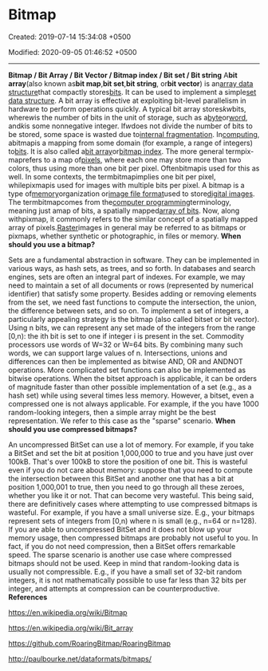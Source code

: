 # Bitmap

Created: 2019-07-14 15:34:08 +0500

Modified: 2020-09-05 01:46:52 +0500

---

**Bitmap / Bit Array / Bit Vector / Bitmap index / Bit set / Bit string**
A**bit array**(also known as**bit map**,**bit set**,**bit string**, or**bit vector**) is an[array data structure](https://en.wikipedia.org/wiki/Array_data_structure)that compactly stores[bits](https://en.wikipedia.org/wiki/Bit). It can be used to implement a simple[set data structure](https://en.wikipedia.org/wiki/Set_data_structure). A bit array is effective at exploiting bit-level parallelism in hardware to perform operations quickly. A typical bit array stores*kw*bits, where*w*is the number of bits in the unit of storage, such as a[byte](https://en.wikipedia.org/wiki/Byte)or[word](https://en.wikipedia.org/wiki/Word_(computer_architecture)), and*k*is some nonnegative integer. If*w*does not divide the number of bits to be stored, some space is wasted due to[internal fragmentation](https://en.wikipedia.org/wiki/Fragmentation_(computing)).
In[computing](https://en.wikipedia.org/wiki/Computing), abitmapis a mapping from some domain (for example, a range of integers) to[bits](https://en.wikipedia.org/wiki/Bit). It is also called a[bit array](https://en.wikipedia.org/wiki/Bit_array)or[bitmap index](https://en.wikipedia.org/wiki/Bitmap_index).
The more general termpix-maprefers to a map of[pixels](https://en.wikipedia.org/wiki/Pixel), where each one may store more than two colors, thus using more than one bit per pixel. Oftenbitmapis used for this as well. In some contexts, the termbitmapimplies one bit per pixel, whilepixmapis used for images with multiple bits per pixel.
A bitmap is a type of[memory](https://en.wikipedia.org/wiki/Computer_storage)organization or[image file format](https://en.wikipedia.org/wiki/Image_file_format)used to store[digital images](https://en.wikipedia.org/wiki/Digital_image). The termbitmapcomes from the[computer programming](https://en.wikipedia.org/wiki/Computer_programming)terminology, meaning just amap of bits, a spatially mapped[array of bits](https://en.wikipedia.org/wiki/Bit_array). Now, along withpixmap, it commonly refers to the similar concept of a spatially mapped array of pixels.[Raster](https://en.wikipedia.org/wiki/Raster_graphics)images in general may be referred to as bitmaps or pixmaps, whether synthetic or photographic, in files or memory.
**When should you use a bitmap?**

Sets are a fundamental abstraction in software. They can be implemented in various ways, as hash sets, as trees, and so forth. In databases and search engines, sets are often an integral part of indexes. For example, we may need to maintain a set of all documents or rows (represented by numerical identifier) that satisfy some property. Besides adding or removing elements from the set, we need fast functions to compute the intersection, the union, the difference between sets, and so on.
To implement a set of integers, a particularly appealing strategy is the bitmap (also called bitset or bit vector). Using n bits, we can represent any set made of the integers from the range [0,n): the ith bit is set to one if integer i is present in the set. Commodity processors use words of W=32 or W=64 bits. By combining many such words, we can support large values of n. Intersections, unions and differences can then be implemented as bitwise AND, OR and ANDNOT operations. More complicated set functions can also be implemented as bitwise operations.
When the bitset approach is applicable, it can be orders of magnitude faster than other possible implementation of a set (e.g., as a hash set) while using several times less memory.
However, a bitset, even a compressed one is not always applicable. For example, if the you have 1000 random-looking integers, then a simple array might be the best representation. We refer to this case as the "sparse" scenario.
**When should you use compressed bitmaps?**

An uncompressed BitSet can use a lot of memory. For example, if you take a BitSet and set the bit at position 1,000,000 to true and you have just over 100kB. That's over 100kB to store the position of one bit. This is wasteful even if you do not care about memory: suppose that you need to compute the intersection between this BitSet and another one that has a bit at position 1,000,001 to true, then you need to go through all these zeroes, whether you like it or not. That can become very wasteful.
This being said, there are definitively cases where attempting to use compressed bitmaps is wasteful. For example, if you have a small universe size. E.g., your bitmaps represent sets of integers from [0,n) where n is small (e.g., n=64 or n=128). If you are able to uncompressed BitSet and it does not blow up your memory usage, then compressed bitmaps are probably not useful to you. In fact, if you do not need compression, then a BitSet offers remarkable speed.
The sparse scenario is another use case where compressed bitmaps should not be used. Keep in mind that random-looking data is usually not compressible. E.g., if you have a small set of 32-bit random integers, it is not mathematically possible to use far less than 32 bits per integer, and attempts at compression can be counterproductive.
**References**

<https://en.wikipedia.org/wiki/Bitmap>

<https://en.wikipedia.org/wiki/Bit_array>

<https://github.com/RoaringBitmap/RoaringBitmap>

<http://paulbourke.net/dataformats/bitmaps/>
